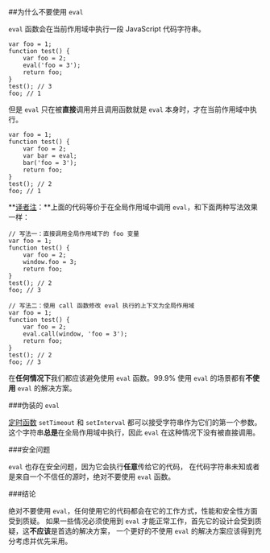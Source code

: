 ﻿##为什么不要使用 `eval`

`eval` 函数会在当前作用域中执行一段 JavaScript 代码字符串。

    var foo = 1;
    function test() {
        var foo = 2;
        eval('foo = 3');
        return foo;
    }
    test(); // 3
    foo; // 1

但是 `eval` 只在被**直接**调用并且调用函数就是 `eval` 本身时，才在当前作用域中执行。

    var foo = 1;
    function test() {
        var foo = 2;
        var bar = eval;
        bar('foo = 3');
        return foo;
    }
    test(); // 2
    foo; // 1

**[译者注][30]：**上面的代码等价于在全局作用域中调用 `eval`，和下面两种写法效果一样：

	// 写法一：直接调用全局作用域下的 foo 变量
	var foo = 1;
    function test() {
        var foo = 2;
        window.foo = 3;
        return foo;
    }
    test(); // 2
    foo; // 3
	
	// 写法二：使用 call 函数修改 eval 执行的上下文为全局作用域
	var foo = 1;
    function test() {
        var foo = 2;
        eval.call(window, 'foo = 3');
        return foo;
    }
    test(); // 2
    foo; // 3

在**任何情况下**我们都应该避免使用 `eval` 函数。99.9% 使用 `eval` 的场景都有**不使用** `eval` 的解决方案。
    
###伪装的 `eval`

[定时函数](#other.timeouts) `setTimeout` 和 `setInterval` 都可以接受字符串作为它们的第一个参数。
这个字符串**总是**在全局作用域中执行，因此 `eval` 在这种情况下没有被直接调用。


###安全问题

`eval` 也存在安全问题，因为它会执行**任意**传给它的代码，
在代码字符串未知或者是来自一个不信任的源时，绝对不要使用 `eval` 函数。

###结论

绝对不要使用 `eval`，任何使用它的代码都会在它的工作方式，性能和安全性方面受到质疑。
如果一些情况必须使用到 `eval` 才能正常工作，首先它的设计会受到质疑，这**不应该**是首选的解决方案，
一个更好的不使用 `eval` 的解决方案应该得到充分考虑并优先采用。

[30]: http://cnblogs.com/sanshi/
